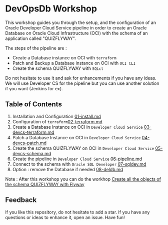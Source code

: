 # DevOpsDb Workshop

This workshop guides you through the setup, and the configuration of an Oracle Developer Cloud Service pipeline in order to create an Oracle Database on Oracle Cloud Infrastructure (OCI) with the schema of an application called "QUIZFLYWAY". 

The steps of the pipeline are :

- Create a Database instance on OCI with `terraform`
- Patch and Backup a Database instance on OCI with `OCI CLI`
- Create the schema QUIZFLYWAY with `SQLcl`

Do not hesitate to use it and ask for enhancements if you have any ideas. We will use Developer CS for the pipeline but you can use another solution if you want (Jenkins for ex).

## Table of Contents

1. Installation and Configuration [01-install.md](docs/01-install.md)
2. Configuration of `terraform`[02-terraform.md](docs/02-terraform.md)
3. Create a Database Instance on OCI in `Developer Cloud Service` [03-devcs-terraform.md](docs/03-devcs-terraform.md)
4. Patch a Database Instance on OCI in `Developer Cloud Service` [04-devcs-patch.md](docs/04-devcs-patch.md)
5. Create the schema QUIZFLYWAY on OCI in `Developer Cloud Service` [05-devcs-schema.md](docs/05-devcs-schema.md)
6. Create the pipeline in `Developer Cloud Service` [06-pipeline.md](docs/06-pipeline.md)
7. Connect to the schema with `Oracle SQL Developer`  [07-sqldev.md](docs/07-sqldev.md)
8. Option : remove the Database if needed  [08-deldb.md](docs/08-deldb.md)

Note : After this workshop you can do the workhop [Create all the objects of the schema QUIZFLYWAY with Flyway](https://github.com/cpruvost/devopsdbflyway) 

## Feedback

If you like this repository, do not hesitate to add a star. If you have any
questions or ideas to enhance it, open an issue. Have fun!
